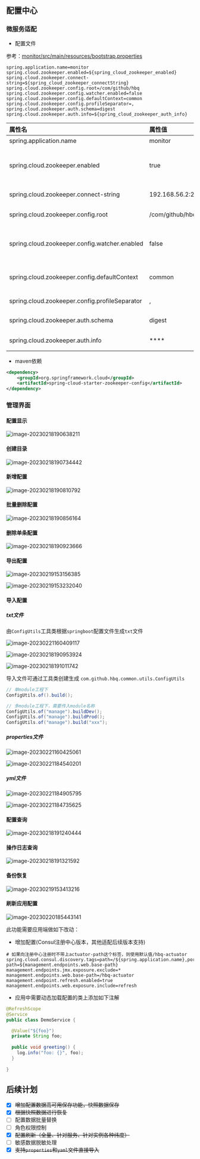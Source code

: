 ## 配置中心

### 微服务适配



- 配置文件

参考：[monitor/src/main/resources/bootstrap.properties](../monitor/src/main/resources/bootstrap.properties)

```properties
spring.application.name=monitor
spring.cloud.zookeeper.enabled=${spring_cloud_zookeeper_enabled}
spring.cloud.zookeeper.connect-string=${spring_cloud_zookeeper_connectString}
spring.cloud.zookeeper.config.root=/com/github/hbq
spring.cloud.zookeeper.config.watcher.enabled=false
spring.cloud.zookeeper.config.defaultContext=common
spring.cloud.zookeeper.config.profileSeparator=,
spring.cloud.zookeeper.auth.schema=digest
spring.cloud.zookeeper.auth.info=${spring_cloud_zookeeper_auth_info}
```



| 属性名                                         | 属性值            | 说明                     |
| :--------------------------------------------- | :---------------- | :----------------------- |
| spring.application.name                        | monitor           | 服务名                   |
| spring.cloud.zookeeper.enabled                 | true              | 配置是否从配置中心读取   |
| spring.cloud.zookeeper.connect-string          | 192.168.56.2:2181 | 配置中心地址             |
| spring.cloud.zookeeper.config.root             | /com/github/hbq   | 配置目录                 |
| spring.cloud.zookeeper.config.watcher.enabled  | false             | 是否启用动态监听配置变化 |
| spring.cloud.zookeeper.config.defaultContext   | common            | 默认配置读取目录         |
| spring.cloud.zookeeper.config.profileSeparator | ,                 | profiles分隔符           |
| spring.cloud.zookeeper.auth.schema             | digest            | zk加密算法               |
| spring.cloud.zookeeper.auth.info               | ****              | zk认证密码               |



- maven依赖

```xml
<dependency>
    <groupId>org.springframework.cloud</groupId>
    <artifactId>spring-cloud-starter-zookeeper-config</artifactId>
</dependency>
```



### 管理界面

#### 配置显示

![image-20230218190638211](README/image/README/image-20230218190638211.png)



#### 创建目录

![image-20230218190734442](README/image/README/image-20230218190734442.png)





#### 新增配置

![image-20230218190810792](README/image/README/image-20230218190810792.png)



#### 批量删除配置

![image-20230218190856164](README/image/README/image-20230218190856164.png)





#### 删除单条配置

![image-20230218190923666](README/image/README/image-20230218190923666.png)



#### 导出配置

![image-20230219153156385](README/image/README/image-20230219153156385.png)

![image-20230219153232040](README/image/README/image-20230219153232040.png)



#### 导入配置

##### txt文件

由`ConfigUtils`工具类根据`springboot`配置文件生成`txt`文件

![image-20230221160409117](README/image/README/image-20230221160409117.png)

![image-20230218190953924](README/image/README/image-20230218190953924.png)

![image-20230218191011742](README/image/README/image-20230218191011742.png)

导入文件可通过工具类创建生成 `com.github.hbq.common.utils.ConfigUtils`

```java
// 单module工程下
ConfigUtils.of().build();

// 多module工程下，需要传入module名称
ConfigUtils.of("manage").buildDev();
ConfigUtils.of("manage").buildProd();
ConfigUtils.of("manage").build("xxx");
```





##### properties文件

![image-20230221160425061](README/image/README/image-20230221160425061.png)





![image-20230221184540201](README/image/README/image-20230221184540201.png)





##### yml文件

![image-20230221184905795](README/image/README/image-20230221184905795.png)



![image-20230221184735625](README/image/README/image-20230221184735625.png)



#### 配置查询

![image-20230218191240444](README/image/README/image-20230218191240444.png)





#### 操作日志查询

![image-20230218191321592](README/image/README/image-20230218191321592.png)





#### 备份恢复

![image-20230219153413216](README/image/README/image-20230219153413216.png)





#### 刷新应用配置

![image-20230220185443141](README/image/README/image-20230220185443141.png)



此功能需要应用端做如下改动：

- 增加配置(Consul注册中心版本，其他适配后续版本支持)

```properties
# 如果向注册中心注册时不带上actuator-path这个标签，则使用默认值/hbq-actuator
spring.cloud.consul.discovery.tags=path=/${spring.application.name},port=${server.port},secure=false,actuator-path=${management.endpoints.web.base-path}
management.endpoints.jmx.exposure.exclude=*
management.endpoints.web.base-path=/hbq-actuator
management.endpoint.refresh.enabled=true
management.endpoints.web.exposure.include=refresh
```

- 应用中需要动态加载配置的类上添加如下注解

```java
@RefreshScope
@Service
public class DemoService {

  @Value("${foo}")
  private String foo;
  
  public void greeting() {
    log.info("foo: {}", foo);
  }
  
}
```



## 后续计划

+ [x] ~~增加配置数据高可用保存功能，快照数据保存~~
+ [x] ~~根据快照数据进行恢复~~
+ [ ] 配置数据批量替换
+ [ ] 角色权限控制
+ [x] ~~配置刷新（全量、针对服务、针对实例各种纬度）~~
+ [ ] 敏感数据脱敏处理
+ [x] ~~支持`properties`和`yaml`文件直接导入~~